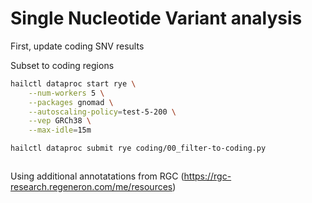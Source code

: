 # Single Nucleotide Variant analysis


First, update coding SNV results

Subset to coding regions
```bash
hailctl dataproc start rye \
    --num-workers 5 \
    --packages gnomad \
    --autoscaling-policy=test-5-200 \
    --vep GRCh38 \
    --max-idle=15m

hailctl dataproc submit rye coding/00_filter-to-coding.py
```

```bash

```





Using additional annotatations from RGC (https://rgc-research.regeneron.com/me/resources)